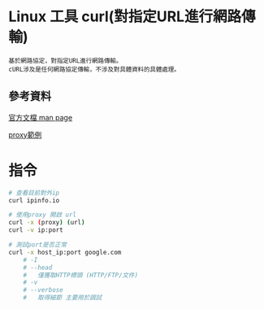# Linux 工具 curl(對指定URL進行網路傳輸)

```
基於網路協定，對指定URL進行網路傳輸。
cURL涉及是任何網路協定傳輸，不涉及對具體資料的具體處理。
```

## 參考資料

[官方文檔 man page](https://curl.se/docs/manpage.html)

[proxy範例](http://username:password@host_ip:port)

# 指令

```bash
# 查看目前對外ip
curl ipinfo.io

# 使用proxy 開啟 url
curl -x (proxy) (url)
curl -v ip:port

# 測試port是否正常
curl -x host_ip:port google.com
	# -I
	# --head
	# 	僅獲取HTTP標頭 (HTTP/FTP/文件)
	# -v
	# --verbose
	# 	取得細節 主要用於調試
```
